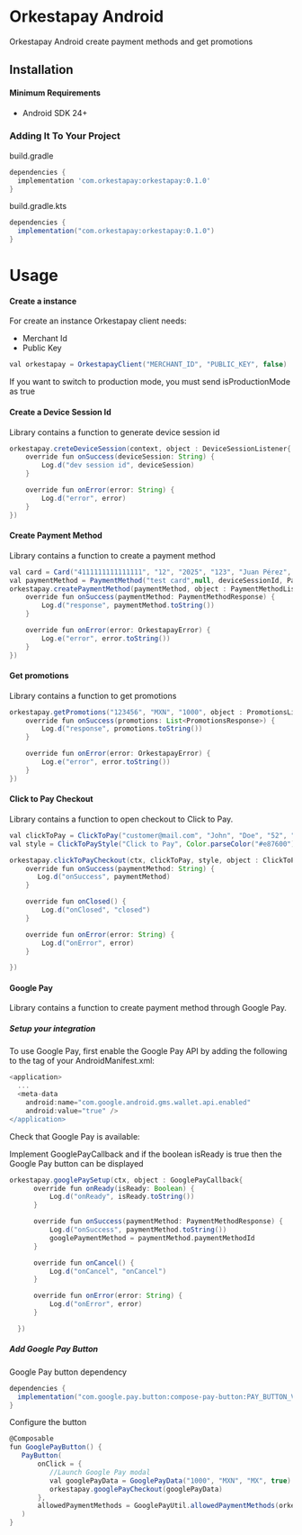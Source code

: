 # Orkestapay Android 

Orkestapay Android create payment methods and get promotions

## Installation

#### Minimum Requirements

- Android SDK 24+

### Adding It To Your Project

build.gradle
```groovy
dependencies {
  implementation 'com.orkestapay:orkestapay:0.1.0'
}
```

build.gradle.kts
```groovy
dependencies {
  implementation("com.orkestapay:orkestapay:0.1.0")
}
```

# Usage

#### Create a instance 

For create an instance Orkestapay client needs:
- Merchant Id
- Public Key

```groovy
val orkestapay = OrkestapayClient("MERCHANT_ID", "PUBLIC_KEY", false)

```

If you want to switch to production mode, you must send isProductionMode as true


#### Create a Device Session Id

Library contains a function to generate device session id

```groovy
orkestapay.creteDeviceSession(context, object : DeviceSessionListener{
    override fun onSuccess(deviceSession: String) {
        Log.d("dev session id", deviceSession)
    }

    override fun onError(error: String) {
        Log.d("error", error)
    }
})
```

#### Create Payment Method

Library contains a function to create a payment method

```groovy
val card = Card("4111111111111111", "12", "2025", "123", "Juan Pérez", true)
val paymentMethod = PaymentMethod("test card",null, deviceSessionId, PaymentMethodType.CARD, card)
orkestapay.createPaymentMethod(paymentMethod, object : PaymentMethodListener {
    override fun onSuccess(paymentMethod: PaymentMethodResponse) {
        Log.d("response", paymentMethod.toString())
    }

    override fun onError(error: OrkestapayError) {
        Log.e("error", error.toString())
    }
})
```

#### Get promotions

Library contains a function to get promotions

```groovy
orkestapay.getPromotions("123456", "MXN", "1000", object : PromotionsListener{
    override fun onSuccess(promotions: List<PromotionsResponse>) {
        Log.d("response", promotions.toString())
    }

    override fun onError(error: OrkestapayError) {
        Log.e("error", error.toString())
    }
})
```

#### Click to Pay Checkout

Library contains a function to open checkout to Click to Pay.

```groovy
val clickToPay = ClickToPay("customer@mail.com", "John", "Doe", "52", "4411223344", true, true)
val style = ClickToPayStyle("Click to Pay", Color.parseColor("#e87600"))

orkestapay.clickToPayCheckout(ctx, clickToPay, style, object : ClickToPayListener{
    override fun onSuccess(paymentMethod: String) {
       Log.d("onSuccess", paymentMethod)
    }

    override fun onClosed() {
        Log.d("onClosed", "closed")
    }

    override fun onError(error: String) {
        Log.d("onError", error)
    }

})
```


#### Google Pay

Library contains a function to create payment method through Google Pay.

##### Setup your integration
To use Google Pay, first enable the Google Pay API by adding the following to the <application> tag of your AndroidManifest.xml:

```groovy
<application>
  ...
  <meta-data
    android:name="com.google.android.gms.wallet.api.enabled"
    android:value="true" />
</application>
```

Check that Google Pay is available:

Implement GooglePayCallback and if the boolean isReady is true then the Google Pay button can be displayed

```groovy
orkestapay.googlePaySetup(ctx, object : GooglePayCallback{
      override fun onReady(isReady: Boolean) {
          Log.d("onReady", isReady.toString())
      }

      override fun onSuccess(paymentMethod: PaymentMethodResponse) {
          Log.d("onSuccess", paymentMethod.toString())
          googlePaymentMethod = paymentMethod.paymentMethodId
      }

      override fun onCancel() {
          Log.d("onCancel", "onCancel")
      }

      override fun onError(error: String) {
          Log.d("onError", error)
      }

  })
```

##### Add Google Pay Button
Google Pay button dependency

```groovy
dependencies {
  implementation("com.google.pay.button:compose-pay-button:PAY_BUTTON_VERSION")
}
```

Configure the button

```groovy
@Composable
fun GooglePayButton() {
   PayButton(
       onClick = {
          //Launch Google Pay modal
          val googlePayData = GooglePayData("1000", "MXN", "MX", true)
          orkestapay.googlePayCheckout(googlePayData)
       },
       allowedPaymentMethods = GooglePayUtil.allowedPaymentMethods(orkestapay.googlePaymentMethodData!!.properties.gateway, orkestapay.googlePaymentMethodData!!.properties.merchantId).toString()
   )
}
```
